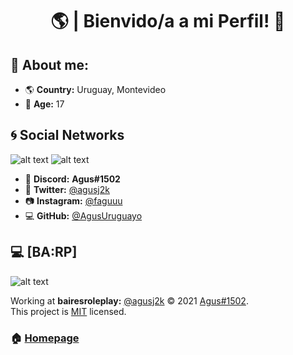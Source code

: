 <h1 align="center">🌎 | Bienvido/a a mi Perfil! 👋</h1>

## 🔎 About me:

* 🌎 **Country:** Uruguay, Montevideo
* 🎉 **Age:** 17

## 🌀 Social Networks

![alt text](https://cdn.discordapp.com/attachments/812719955417366550/835618183452295238/TWITTITITITI.png)
![alt text](https://cdn.discordapp.com/attachments/812719955417366550/835619247434629180/Instagram.png)

* 📀 **Discord:** **Agus#1502**
* 🐤 **Twitter:** [@agusj2k](https://twitter.com/agusj2k)
* 📷 **Instagram:** [@faguuu](https://instagram.com/faguuu)
* 💻 **GitHub:** [@AgusUruguayo](https://github.com/AgusUruguayo)


## 💻 [BA:RP]

![alt text](https://cdn.discordapp.com/attachments/812719955417366550/835621374357012500/BAIRESRP.png)

Working at **bairesroleplay:** [@agusj2k](https://twitter.com/agusj2k) © 2021 [Agus#1502](https://github.com/AgusUruguayo).<br />
This project is [MIT](https://github.com/kefranabg/readme-md-generator/blob/master/LICENSE) licensed.

### 🏠 [Homepage](https://bairesrp.net/)
